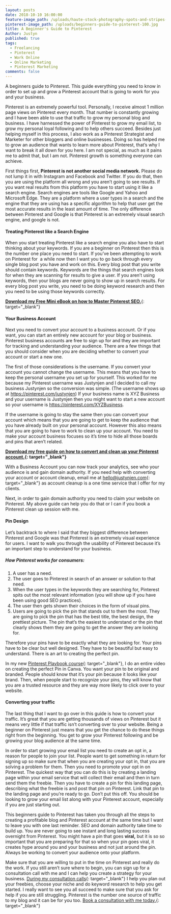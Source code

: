 ```yaml
---
layout: posts
date: 2018-10-10 16:00:00
feature-image_path: /uploads/haute-stock-photography-spots-and-stripes-final-13.jpg
pinterest-image_path: /uploads/beginners-guide-to-pinterest-100.jpg
title: A Beginner's Guide to Pinterest
Author: Justyn
published: true
tags:
  - Freelancing
  - Pinterest
  - Work Online
  - Online Marketing
  - Pinterest Marketing
comments: false
---
```


A beginners guide to Pinterest. This guide everything you need to know in order to set up and grow a Pinterest account that is going to work for you and your business.

Pinterest is an extremely powerful tool. Personally, I receive almost 1 million page views on Pinterest every month. That number is constantly growing and I have been able to use that traffic to grow my personal blog and business. I have harnessed the power of Pinterest to grow my email list, to grow my personal loyal following and to help others succeed. Besides just helping myself in this process, I also work as a Pinterest Strategist and Marketer for other bloggers and online businesses. Doing so has helped me to grow an audience that wants to learn more about Pinterest, that’s why I want to break it all down for you here. I am not special, as much as it pains me to admit that, but I am not. Pinterest growth is something everyone can achieve.

First things first, **Pinterest is not another social media network.** Please do not lump it in with Instagram and Facebook and Twitter. If you do that, then you are using the platform all wrong and you aren’t going to see results. If you want real results from this platform you have to start using it like a search engine. Search engines are tools like Google and Yahoo and Microsoft Edge. They are a platform where a user types in a search and the engine that they are using has a specific algorithm to help that user get the most accurate results in the least amount of time. The only difference between Pinterest and Google is that Pinterest is an extremely visual search engine, and google is not.

#### Treating Pinterest like a Search Engine

When you start treating Pinterest like a search engine you also have to start thinking about your keywords. If you are a beginner on Pinterest then this is the number one place you need to start. If you’ve been attempting to work on Pinterest for &nbsp;a while now then I want you to go back through every single blog post you have and work on this. Every blog post that you write should contain keywords. Keywords are the things that search engines look for when they are scanning for results to give a user. If you aren’t using keywords, then your blogs are never going to show up in search results. For every blog post you write, you need to be doing keyword research and then you need to be using those keywords correctly.

[**Download my Free Mini eBook on how to Master Pinterest SEO.**](https://www.subscribepage.com/pinterest-freebie){: target="_blank"}

#### Your Business Account

Next you need to convert your account to a business account. Or if you want, you can start an entirely new account for your blog or business. Pinterest business accounts are free to sign up for and they are important for tracking and understanding your audience. There are a few things that you should consider when you are deciding whether to convert your account or start a new one.

The first of those considerations is the username. If you convert your account you cannot change the username. This means that you have to keep the personal username you set up for yourself. This worked for me because my Pinterest username was Justynjen and I decided to call my business Justynjen so the conversion was simple. (The username shows up at https://pinterest.com/justynjen) If your business name is XYZ Business and your username is Justynjen then you might want to start a new account so your username is https://pinterest.com/XYZBusiness.

If the username is going to stay the same then you can convert your account which means that you are going to get to keep the audience that you have already built on your personal account. However this also means that you are going to have to work to clean up your account. You need to make your account business focuses so it’s time to hide all those boards and pins that aren’t related.

**[Download my free guide on how to convert and clean up your Pinterest account.](https://www.subscribepage.com/pinterest-for-business-download){: target="_blank"}**

With a Business Account you can now track your analytics, see who your audience is and gain domain authority. If you need help with converting your account or account cleanup, email me at [hello@justynjen.com](hello@justynjen.com){: target="_blank"} as account cleanup is a one time service that I offer for my clients.

Next, in order to gain domain authority you need to claim your website on Pinterest. My above guide can help you do that or I can if you book a Pinterest clean up session with me.

#### Pin Design

Let’s backtrack to where I said that they biggest difference between Pinterest and Google was that Pinterest is an extremely visual experience for users. I want to walk you through the usability of Pinterest because it’s an important step to understand for your business.

##### How Pinterest works for consumers:

1. A user has a need.
2. The user goes to Pinterest in search of an answer or solution to that need.
3. When the user types in the keywords they are searching for, Pinterest spits out the most relevant information (you will show up if you have been using good SEO practices).
4. The user then gets shown their choices in the form of visual pins.
5. Users are going to pick the pin that stands out to them the most. They are going to pick the pin that has the best title, the best design, the prettiest picture. The pin that’s the easiest to understand or the pin that clearly shows them they are going to get the answer they are looking for.

Therefore your pins have to be exactly what they are looking for. Your pins have to be clear but well designed. They have to be beautiful but easy to understand. There is an art to creating the perfect pin.

In my new [Pinterest Playbook course](https://justynjen.teachable.com/p/pinterest-playbook-course){: target="_blank"}, I do an entire video on creating the perfect Pin in Canva. You want your pin to be original and branded. People should know that it’s your pin because it looks like your brand. Then, when people start to recognize your pins, they will know that you are a trusted resource and they are way more likely to click over to your website.

#### Converting your traffic

The last thing that I want to go over in this guide is how to convert your traffic. It’s great that you are getting thousands of views on Pinterest but it means very little if that traffic isn’t converting over to your website. Being a beginner on Pinterest just means that you get the chance to do these things right from the beginning. You get to grow your Pinterest following and be growing your blog audience at the same time.

In order to start growing your email list you need to create an opt in, a reason for people to join your list. People want to get something in return for signing up so make sure that when you are creating your opt in, that you are solving a problem for them. Then you need to promote your opt in on Pinterest. The quickest way that you can do this is by creating a landing page within your email service that will collect their email and then in turn send them the freebie. Then you have to create a pin for this landing page, describing what the freebie is and post that pin on Pinterest. Link that pin to the landing page and you’re ready to go. Don’t put this off. You should be looking to grow your email list along with your Pinterest account, especially if you are just starting out.

This beginners guide to Pinterest has taken you through all the steps to creating a profitable blog and Pinterest account at the same time but I want to leave you with one last reminder. SEO and domain authority take time to build up. You are never going to see instant and long lasting success overnight from Pinterest. You might have a pin that goes **viral,** but it is so so important that you are preparing for that so when your pin goes viral, it creates hype around you and your business and not just around the pin. Always be working to convert your audience onto your platform.

Make sure that you are willing to put in the time on Pinterest and really do the work. If you still aren’t sure where to begin, you can sign up for a consultation call with me and I can help you create a strategy for your business. [During my consultation calls](https://calendly.com/justyngourdin/pinterest-marketing-strategy-call){: target="_blank"} I help you plan out your freebies, choose your niche and do keyword research to help you get started. I really want to see you all succeed to make sure that you ask for help if you are still struggling. Pinterest is the number one source of traffic to my blog and it can be for you too. [Book a consultation with me today.](https://calendly.com/justyngourdin/pinterest-marketing-strategy-call){: target="_blank"}